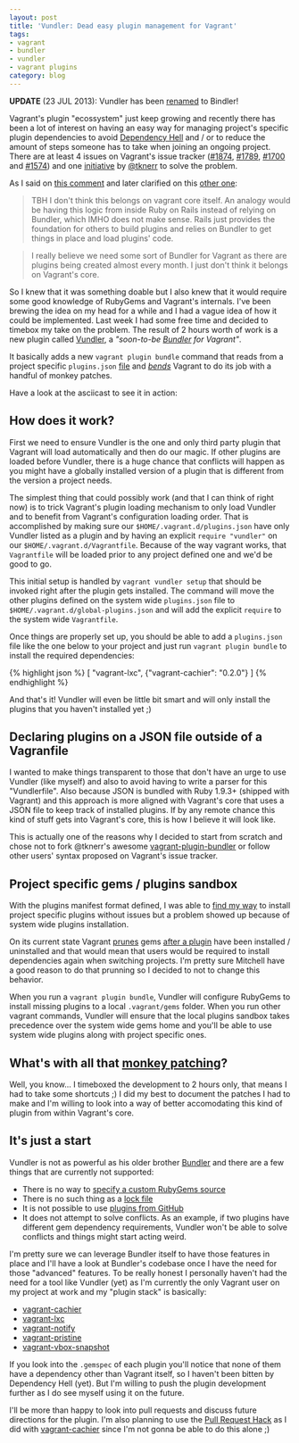 ```yaml
---
layout: post
title: 'Vundler: Dead easy plugin management for Vagrant'
tags:
- vagrant
- bundler
- vundler
- vagrant plugins
category: blog
---
```


**UPDATE** (23 JUL 2013): Vundler has been [renamed](/blog/2013/07/23/vundler-is-now-bindler)
to Bindler!

Vagrant's plugin "ecossystem" just keep growing and recently there has been a
lot of interest on having an easy way for managing project's specific plugin
dependencies to avoid [Dependency Hell](http://en.wikipedia.org/wiki/Dependency_hell)
and / or to reduce the amount of steps someone has to take when joining an
ongoing project. There are at least 4 issues on Vagrant's issue tracker ([#1874](https://github.com/mitchellh/vagrant/issues/1874),
[#1789](https://github.com/mitchellh/vagrant/issues/1789), [#1700](https://github.com/mitchellh/vagrant/issues/1700)
and [#1574](https://github.com/mitchellh/vagrant/issues/1574))
and one [initiative](https://github.com/tknerr/vagrant-plugin-bundler)
by [@tknerr](https://github.com/tknerr) to solve the problem.

As I said on [this comment](https://github.com/mitchellh/vagrant/issues/1874#issuecomment-20137913)
and later clarified on this [other one](https://github.com/mitchellh/vagrant/issues/1874#issuecomment-20146703):

> TBH I don't think this belongs on vagrant core itself. An analogy would be
> having this logic from inside Ruby on Rails instead of relying on Bundler,
> which IMHO does not make sense. Rails just provides the foundation for others
> to build plugins and relies on Bundler to get things in place and load plugins' code.

> I really believe we need some sort of Bundler for Vagrant as there are
> plugins being created almost every month. I just don't think it belongs on
> Vagrant's core.

So I knew that it was something doable but I also knew that it would require some
good knowledge of RubyGems and Vagrant's internals. I've been brewing the idea on
my head for a while and I had a vague idea of how it could be implemented. Last
week I had some free time and decided to timebox my take on the problem. The result
of 2 hours worth of work is a new plugin called [Vundler](https://github.com/fgrehm/vundler),
a _"soon-to-be [Bundler](http://bundler.io/v1.3/rationale.html) for Vagrant"_.

It basically adds a new `vagrant plugin bundle` command that reads from a project
specific `plugins.json` [file](https://github.com/fgrehm/vundler#usage) and *[bends](https://github.com/fgrehm/vundler/blob/master/lib/vundler/bend_vagrant.rb)*
Vagrant to do its job with a handful of monkey patches.

Have a look at the asciicast to see it in action:

<div class="asciicast-container">
  <script type="text/javascript" src="http://ascii.io/a/4193.js" id="asciicast-4193" async="true"></script>
</div>

## How does it work?

First we need to ensure Vundler is the one and only third party plugin that Vagrant
will load automatically and then do our magic. If other plugins are loaded before
Vundler, there is a huge chance that conflicts will happen as you might have
a globally installed version of a plugin that is different from the version a
project needs.

The simplest thing that could possibly work (and that I can think of right now)
is to trick Vagrant's plugin loading mechanism to only load Vundler and to benefit
from Vagrant's configuration loading order. That is accomplished by making sure
our `$HOME/.vagrant.d/plugins.json` have only Vundler listed as a plugin and
by having an explicit `require "vundler"` on our `$HOME/.vagrant.d/Vagrantfile`.
Because of the way vagrant works, that `Vagrantfile` will be loaded prior to
any project defined one and we'd be good to go.

This initial setup is handled by `vagrant vundler setup` that should be invoked right
after the plugin gets installed. The command will move the other plugins defined
on the system wide `plugins.json` file to `$HOME/.vagrant.d/global-plugins.json`
and will add the explicit `require` to the system wide `Vagrantfile`.

Once things are properly set up, you should be able to add a `plugins.json` file
like the one below to your project and just run `vagrant plugin bundle` to install
the required dependencies:

{% highlight json %}
[
  "vagrant-lxc",
  {"vagrant-cachier": "0.2.0"}
]
{% endhighlight %}

And that's it! Vundler will even be little bit smart and will only install the plugins
that you haven't installed yet ;)


## Declaring plugins on a JSON file outside of a Vagranfile

I wanted to make things transparent to those that don't have an urge to use Vundler
(like myself) and also to avoid having to write a parser for this "Vundlerfile". Also
because JSON is bundled with Ruby 1.9.3+ (shipped with Vagrant) and this approach is
more aligned with Vagrant's core that uses a JSON file to keep track of installed plugins.
If by any remote chance this kind of stuff gets into Vagrant's core, this is how I
believe it will look like.

This is actually one of the reasons why I decided to start from scratch and chose not
to fork @tknerr's awesome [vagrant-plugin-bundler](https://github.com/tknerr/vagrant-plugin-bundler)
or follow other users' syntax proposed on Vagrant's issue tracker.


## Project specific gems / plugins sandbox

With the plugins manifest format defined, I was able to [find my way](https://github.com/fgrehm/vundler/blob/master/lib/vundler/plugin_command/bundle.rb)
to install project specific plugins without issues but a problem showed up because
of system wide plugins installation.

On its current state Vagrant [prunes](https://github.com/mitchellh/vagrant/blob/master/plugins/commands/plugin/action/prune_gems.rb)
gems [after a plugin](https://github.com/mitchellh/vagrant/blob/master/plugins/commands/plugin/action.rb#L12-L13)
have been installed / uninstalled and that would mean that users would be required
to install dependencies again when switching projects. I'm pretty sure Mitchell
have a good reason to do that prunning so I decided to not to change this behavior.

When you run a `vagrant plugin bundle`, Vundler will configure RubyGems to install
missing plugins to a local `.vagrant/gems` folder. When you run other vagrant commands,
Vundler will ensure that the local plugins sandbox takes precedence over the system
wide gems home and you'll be able to use system wide plugins along with project specific
ones.


## What's with all that [monkey patching](https://github.com/fgrehm/vundler/blob/master/lib/vundler/bend_vagrant.rb)?

Well, you know... I timeboxed the development to 2 hours only, that means I had to take
some shortcuts ;) I did my best to document the patches I had to make and I'm willing
to look into a way of better accomodating this kind of plugin from within Vagrant's
core.


## It's just a start

Vundler is not as powerful as his older brother [Bundler](http://bundler.io) and there
are a few things that are currently not supported:

* There is no way to [specify a custom RubyGems source](http://bundler.io/v1.3/man/gemfile.5.html#SOURCES-source-)
* There is no such thing as a [lock file](http://stackoverflow.com/a/7518215)
* It is not possible to use [plugins from GitHub](http://bundler.io/v1.3/man/gemfile.5.html#GIT-git-)
* It does not attempt to solve conflicts. As an example, if two plugins have different
  gem dependency requirements, Vundler won't be able to solve conflicts and things might
  start acting weird.

I'm pretty sure we can leverage Bundler itself to have those features in place and I'll
have a look at Bundler's codebase once I have the need for those "advanced" features.
To be really honest I personally haven't had the need for a tool like Vundler (yet) as
I'm currently the only Vagrant user on my project at work and my "plugin stack" is
basically:

* [vagrant-cachier](https://github.com/fgrehm/vagrant-cachier)
* [vagrant-lxc](https://github.com/fgrehm/vagrant-lxc)
* [vagrant-notify](https://github.com/fgrehm/vagrant-notify)
* [vagrant-pristine](https://github.com/fgrehm/vagrant-pristine)
* [vagrant-vbox-snapshot](https://github.com/dergachev/vagrant-vbox-snapshot)

If you look into the `.gemspec` of each plugin you'll notice that none of them have a
dependency other than Vagrant itself, so I haven't been bitten by Dependency Hell (yet).
But I'm willing to push the plugin development further as I do see myself using it
on the future.

I'll be more than happy to look into pull requests and discuss future directions for the
plugin. I'm also planning to use the [Pull Request Hack](http://felixge.de/2013/03/11/the-pull-request-hack.html)
as I did with [vagrant-cachier](https://github.com/fgrehm/vagrant-cachier/issues/10)
since I'm not gonna be able to do this alone ;)
